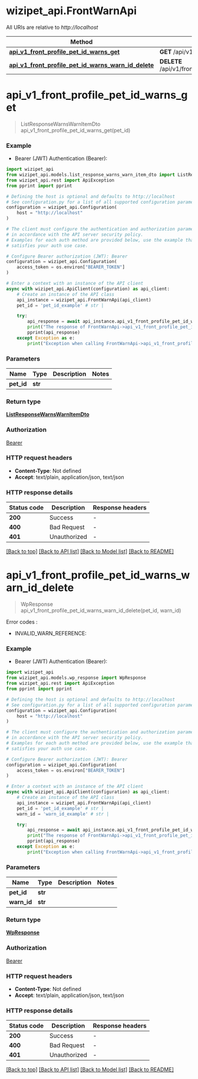 # wizipet_api.FrontWarnApi

All URIs are relative to *http://localhost*

Method | HTTP request | Description
------------- | ------------- | -------------
[**api_v1_front_profile_pet_id_warns_get**](FrontWarnApi.md#api_v1_front_profile_pet_id_warns_get) | **GET** /api/v1/front/profile/{pet_id}/warns | 
[**api_v1_front_profile_pet_id_warns_warn_id_delete**](FrontWarnApi.md#api_v1_front_profile_pet_id_warns_warn_id_delete) | **DELETE** /api/v1/front/profile/{pet_id}/warns/{warn_id} | 


# **api_v1_front_profile_pet_id_warns_get**
> ListResponseWarnsWarnItemDto api_v1_front_profile_pet_id_warns_get(pet_id)



### Example

* Bearer (JWT) Authentication (Bearer):

```python
import wizipet_api
from wizipet_api.models.list_response_warns_warn_item_dto import ListResponseWarnsWarnItemDto
from wizipet_api.rest import ApiException
from pprint import pprint

# Defining the host is optional and defaults to http://localhost
# See configuration.py for a list of all supported configuration parameters.
configuration = wizipet_api.Configuration(
    host = "http://localhost"
)

# The client must configure the authentication and authorization parameters
# in accordance with the API server security policy.
# Examples for each auth method are provided below, use the example that
# satisfies your auth use case.

# Configure Bearer authorization (JWT): Bearer
configuration = wizipet_api.Configuration(
    access_token = os.environ["BEARER_TOKEN"]
)

# Enter a context with an instance of the API client
async with wizipet_api.ApiClient(configuration) as api_client:
    # Create an instance of the API class
    api_instance = wizipet_api.FrontWarnApi(api_client)
    pet_id = 'pet_id_example' # str | 

    try:
        api_response = await api_instance.api_v1_front_profile_pet_id_warns_get(pet_id)
        print("The response of FrontWarnApi->api_v1_front_profile_pet_id_warns_get:\n")
        pprint(api_response)
    except Exception as e:
        print("Exception when calling FrontWarnApi->api_v1_front_profile_pet_id_warns_get: %s\n" % e)
```



### Parameters


Name | Type | Description  | Notes
------------- | ------------- | ------------- | -------------
 **pet_id** | **str**|  | 

### Return type

[**ListResponseWarnsWarnItemDto**](ListResponseWarnsWarnItemDto.md)

### Authorization

[Bearer](../README.md#Bearer)

### HTTP request headers

 - **Content-Type**: Not defined
 - **Accept**: text/plain, application/json, text/json

### HTTP response details

| Status code | Description | Response headers |
|-------------|-------------|------------------|
**200** | Success |  -  |
**400** | Bad Request |  -  |
**401** | Unauthorized |  -  |

[[Back to top]](#) [[Back to API list]](../README.md#documentation-for-api-endpoints) [[Back to Model list]](../README.md#documentation-for-models) [[Back to README]](../README.md)

# **api_v1_front_profile_pet_id_warns_warn_id_delete**
> WpResponse api_v1_front_profile_pet_id_warns_warn_id_delete(pet_id, warn_id)

Error codes : 
  - INVALID_WARN_REFERENCE: 

### Example

* Bearer (JWT) Authentication (Bearer):

```python
import wizipet_api
from wizipet_api.models.wp_response import WpResponse
from wizipet_api.rest import ApiException
from pprint import pprint

# Defining the host is optional and defaults to http://localhost
# See configuration.py for a list of all supported configuration parameters.
configuration = wizipet_api.Configuration(
    host = "http://localhost"
)

# The client must configure the authentication and authorization parameters
# in accordance with the API server security policy.
# Examples for each auth method are provided below, use the example that
# satisfies your auth use case.

# Configure Bearer authorization (JWT): Bearer
configuration = wizipet_api.Configuration(
    access_token = os.environ["BEARER_TOKEN"]
)

# Enter a context with an instance of the API client
async with wizipet_api.ApiClient(configuration) as api_client:
    # Create an instance of the API class
    api_instance = wizipet_api.FrontWarnApi(api_client)
    pet_id = 'pet_id_example' # str | 
    warn_id = 'warn_id_example' # str | 

    try:
        api_response = await api_instance.api_v1_front_profile_pet_id_warns_warn_id_delete(pet_id, warn_id)
        print("The response of FrontWarnApi->api_v1_front_profile_pet_id_warns_warn_id_delete:\n")
        pprint(api_response)
    except Exception as e:
        print("Exception when calling FrontWarnApi->api_v1_front_profile_pet_id_warns_warn_id_delete: %s\n" % e)
```



### Parameters


Name | Type | Description  | Notes
------------- | ------------- | ------------- | -------------
 **pet_id** | **str**|  | 
 **warn_id** | **str**|  | 

### Return type

[**WpResponse**](WpResponse.md)

### Authorization

[Bearer](../README.md#Bearer)

### HTTP request headers

 - **Content-Type**: Not defined
 - **Accept**: text/plain, application/json, text/json

### HTTP response details

| Status code | Description | Response headers |
|-------------|-------------|------------------|
**200** | Success |  -  |
**400** | Bad Request |  -  |
**401** | Unauthorized |  -  |

[[Back to top]](#) [[Back to API list]](../README.md#documentation-for-api-endpoints) [[Back to Model list]](../README.md#documentation-for-models) [[Back to README]](../README.md)

